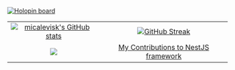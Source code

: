 [![Holopin board](https://holopin.io/api/user/board?user=micalevisk)](https://holopin.io/@micalevisk)


<div align="center">
  
|  |  |
:-:|:-:
[![micalevisk's GitHub stats](https://github-readme-stats.vercel.app/api?username=micalevisk&show_icons=true&theme=github_dark&hide=stars&custom_title=Run%20$%20npx%20@micalevisk/card)](https://github.com/micalevisk)  |  [![GitHub Streak](https://streak-stats.demolab.com?user=micalevisk&theme=tokyonight_duo)](https://git.io/streak-stats)
[![](https://codetrace.com/widget/micalevisk)](https://codetrace.com/users/micalevisk) | [My Contributions to NestJS framework](https://github.com/users/micalevisk/projects/1/views/4)

</div>

<!--

![](https://raw.githubusercontent.com/micalevisk/github-stats/master/generated/overview.svg)
![](https://raw.githubusercontent.com/micalevisk/github-stats/master/generated/languages.svg)

-->

